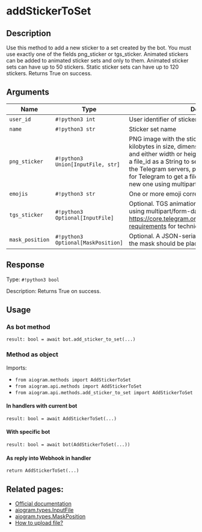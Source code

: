 # addStickerToSet

## Description

Use this method to add a new sticker to a set created by the bot. You must use exactly one of the fields png_sticker or tgs_sticker. Animated stickers can be added to animated sticker sets and only to them. Animated sticker sets can have up to 50 stickers. Static sticker sets can have up to 120 stickers. Returns True on success.


## Arguments

| Name | Type | Description |
| - | - | - |
| `user_id` | `#!python3 int` | User identifier of sticker set owner |
| `name` | `#!python3 str` | Sticker set name |
| `png_sticker` | `#!python3 Union[InputFile, str]` | PNG image with the sticker, must be up to 512 kilobytes in size, dimensions must not exceed 512px, and either width or height must be exactly 512px. Pass a file_id as a String to send a file that already exists on the Telegram servers, pass an HTTP URL as a String for Telegram to get a file from the Internet, or upload a new one using multipart/form-data. |
| `emojis` | `#!python3 str` | One or more emoji corresponding to the sticker |
| `tgs_sticker` | `#!python3 Optional[InputFile]` | Optional. TGS animation with the sticker, uploaded using multipart/form-data. See https://core.telegram.org/animated_stickers#technical-requirements for technical requirements |
| `mask_position` | `#!python3 Optional[MaskPosition]` | Optional. A JSON-serialized object for position where the mask should be placed on faces |



## Response

Type: `#!python3 bool`

Description: Returns True on success.


## Usage

### As bot method

```python3
result: bool = await bot.add_sticker_to_set(...)
```

### Method as object

Imports:

- `from aiogram.methods import AddStickerToSet`
- `from aiogram.api.methods import AddStickerToSet`
- `from aiogram.api.methods.add_sticker_to_set import AddStickerToSet`

#### In handlers with current bot
```python3
result: bool = await AddStickerToSet(...)
```

#### With specific bot
```python3
result: bool = await bot(AddStickerToSet(...))
```
#### As reply into Webhook in handler
```python3
return AddStickerToSet(...)
```


## Related pages:

- [Official documentation](https://core.telegram.org/bots/api#addstickertoset)
- [aiogram.types.InputFile](../types/input_file.md)
- [aiogram.types.MaskPosition](../types/mask_position.md)
- [How to upload file?](../sending_files.md)
